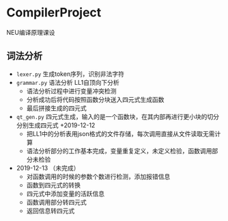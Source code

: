 # CompilerProject
NEU编译原理课设
## 词法分析
+ `lexer.py` 生成token序列，识别非法字符
+ `grammar.py` 语法分析 LL1自顶向下分析
    + 语法分析过程中进行变量冲突检测
    + 分析成功后将代码按照函数分块送入四元式生成函数
    + 最后拼接生成的四元式
+ `qt_gen.py` 四元式生成，输入的是一个函数块，在其内部再进行更小块的切分分别生成四元式 
+2019-12-12
    + 把LL1中的分析表用json格式的文件存储，每次调用直接从文件读取无需计算
    + 语法分析部分的工作基本完成，变量重复定义，未定义检验，函数调用部分未检验
+ 2019-12-13 （未完成）
    + 对函数调用的时候的参数个数进行检测，添加报错信息
    + 函数到四元式的转换
    + 四元式中添加变量的活跃信息
    + 函数调用部分转四元式
    + 返回信息转四元式